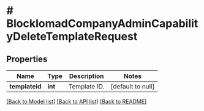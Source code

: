 # # BlockIomadCompanyAdminCapabilityDeleteTemplateRequest

## Properties

Name | Type | Description | Notes
------------ | ------------- | ------------- | -------------
**templateid** | **int** | Template ID. | [default to null]

[[Back to Model list]](../../README.md#models) [[Back to API list]](../../README.md#endpoints) [[Back to README]](../../README.md)
